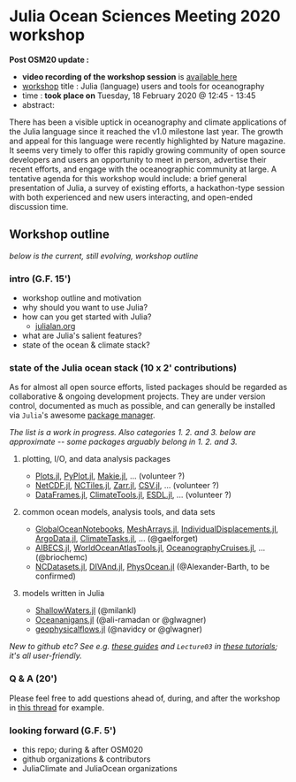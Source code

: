 # Julia Ocean Sciences Meeting 2020 workshop

**Post OSM20 update :**

- **video recording of the workshop session** is [available here](https://youtu.be/xOeB-uwoMI0)
- [workshop](https://agu.confex.com/agu/osm20/meetingapp.cgi/Session/92105) title : Julia (language) users and tools for oceanography
- time : **took place on** Tuesday, 18 February 2020 @ 12:45 - 13:45
- abstract:

There has been a visible uptick in oceanography and climate applications of the Julia language since it reached the v1.0 milestone last year. The growth and appeal for this language were recently highlighted by Nature magazine. It seems very timely to offer this rapidly growing community of open source developers and users an opportunity to meet in person, advertise their recent efforts, and engage with the oceanographic community at large. A tentative agenda for this workshop would include: a brief general presentation of Julia, a survey of existing efforts, a hackathon-type session with both experienced and new users interacting, and open-ended discussion time.

## Workshop outline

_below is the current, still evolving, workshop outline_

### intro (G.F. 15')

- workshop outline and motivation
- why should you want to use Julia?
- how can you get started with Julia?
	- [julialan.org](https://julialang.org)
- what are Julia's salient features?
- state of the ocean & climate stack?

### state of the Julia ocean stack (10 x 2' contributions)


As for almost all open source efforts, listed packages should be regarded as collaborative & ongoing development projects. They are under version control, documented as much as possible, and can generally be installed via `Julia`'s awesome [package manager](https://julialang.github.io/Pkg.jl/v1/).

_The list is a work in progress. Also categories 1. 2. and 3. below are approximate -- some packages arguably belong in 1. 2. and 3._

1. plotting, I/O, and data analysis packages
	- [Plots.jl](http://docs.juliaplots.org/latest/), [PyPlot.jl](https://github.com/JuliaPy/PyPlot.jl), [Makie.jl](http://makie.juliaplots.org/stable), ... (volunteer ?)
	- [NetCDF.jl](https://juliageo.org/NetCDF.jl/dev/), [NCTiles.jl](https://github.com/gaelforget/NCTiles.jl), [Zarr.jl](https://meggart.github.io/Zarr.jl/latest/), [CSV.jl](https://juliadata.github.io/CSV.jl/stable/), ... (volunteer ?)
	- [DataFrames.jl](http://juliadata.github.io/DataFrames.jl/stable/), [ClimateTools.jl](https://juliaclimate.github.io/ClimateTools.jl/stable/), [ESDL.jl](https://github.com/esa-esdl/ESDL.jl), ... (volunteer ?)

2. common ocean models, analysis tools, and data sets
	- [GlobalOceanNotebooks](https://github.com/JuliaClimate/GlobalOceanNotebooks), [MeshArrays.jl](https://juliaclimate.github.io/MeshArrays.jl/dev/), [IndividualDisplacements.jl](https://juliaclimate.github.io/IndividualDisplacements.jl/dev/), [ArgoData.jl](https://gaelforget.github.io/ArgoData.jl/dev/), [ClimateTasks.jl](https://gaelforget.github.io/ClimateTasks.jl/dev/), ... (@gaelforget)
	- [AIBECS.jl](https://briochemc.github.io/AIBECS.jl/stable/), [WorldOceanAtlasTools.jl](https://github.com/briochemc/WorldOceanAtlasTools.jl), [OceanographyCruises.jl](https://github.com/briochemc/OceanographyCruises.jl), ... (@briochemc)
	- [NCDatasets.jl](https://alexander-barth.github.io/NCDatasets.jl/dev/), [DIVAnd.jl](https://gher-ulg.github.io/DIVAnd.jl/latest/), [PhysOcean.jl](https://github.com/gher-ulg/PhysOcean.jl) (@Alexander-Barth, to be confirmed)

3. models written in Julia

	- [ShallowWaters.jl](https://github.com/milankl/ShallowWaters.jl) (@milankl)
	- [Oceananigans.jl](https://github.com/climate-machine/Oceananigans.jl) (@ali-ramadan or @glwagner)
	- [geophysicalflows.jl](https://github.com/FourierFlows/GeophysicalFlows.jl) (@navidcy or @glwagner)

_New to github etc? See e.g. [these guides](https://guides.github.com) and `Lecture03` in [these tutorials](https://github.com/PraCTES/MIT-PraCTES); it's all user-friendly._

### Q & A (20')

Please feel free to add questions ahead of, during, and after the workshop in [this thread](https://github.com/gaelforget/JuliaOceanSciencesMeeting2020/issues/4) for example.

### looking forward (G.F. 5')

- this repo; during & after OSM020
- github organizations & contributors
- JuliaClimate and JuliaOcean organizations
